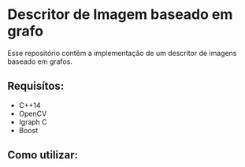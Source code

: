 # Descritor de Imagem baseado em grafo

Esse repositório contêm a implementação de um descritor de imagens baseado em grafos.

## Requisítos:
- C++14
- OpenCV
- Igraph C
- Boost

## Como utilizar:

